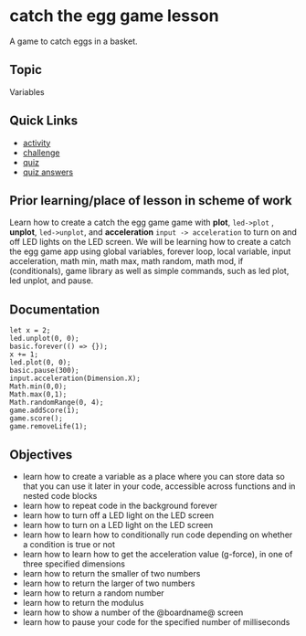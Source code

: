 # catch the egg game lesson

A game to catch eggs in a basket.

## Topic

Variables

## Quick Links

* [activity](/lessons/catch-the-egg-game/activity)
* [challenge](/lessons/catch-the-egg-game/challenge)
* [quiz](/lessons/catch-the-egg-game/quiz)
* [quiz answers](/lessons/catch-the-egg-game/quiz-answers)

## Prior learning/place of lesson in scheme of work

Learn how to create a catch the egg game game with **plot**, `led->plot` , **unplot**, `led->unplot`, and **acceleration**  `input -> acceleration` to turn on and off LED lights on the LED screen. We will be learning how to create a catch the egg game app using global variables, forever loop, local variable, input acceleration, math min, math max, math random, math mod, if (conditionals), game library as well as simple commands, such as led plot, led unplot, and pause.

## Documentation

```cards
let x = 2;
led.unplot(0, 0);
basic.forever(() => {});
x += 1;
led.plot(0, 0);
basic.pause(300);
input.acceleration(Dimension.X);
Math.min(0,0);
Math.max(0,1);
Math.randomRange(0, 4);
game.addScore(1);
game.score();
game.removeLife(1);
```

## Objectives

* learn how to create a variable as a place where you can store data so that you can use it later in your code, accessible across functions and in nested code blocks
* learn how to repeat code in the background forever
* learn how to turn off a LED light on the LED screen
* learn how to turn on a LED light on the LED screen
* learn how to learn how to conditionally run code depending on whether a condition is true or not
* learn how to learn how to get the acceleration value (g-force), in one of three specified dimensions
* learn how to return the smaller of two numbers
* learn how to return the larger of two numbers
* learn how to return a random number
* learn how to return the modulus
* learn how to show a number of the @boardname@ screen
* learn how to pause your code for the specified number of milliseconds
